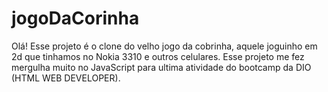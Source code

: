 # jogoDaCorinha

Olá!
Esse projeto é o clone do velho jogo da cobrinha, aquele joguinho em 2d que tinhamos no Nokia 3310 e outros celulares. Esse projeto me fez mergulha muito no JavaScript para ultima atividade 
do bootcamp da DIO (HTML WEB DEVELOPER).
